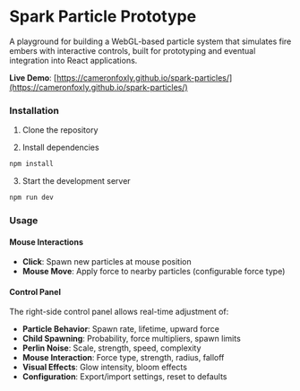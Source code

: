 # Spark Particle Prototype

A playground for building a WebGL-based particle system that simulates fire embers with interactive controls, built for prototyping and eventual integration into React applications.

**Live Demo**: [https://cameronfoxly.github.io/spark-particles/](https://cameronfoxly.github.io/spark-particles/)

### Installation

1. Clone the repository

2. Install dependencies
```bash
npm install
```

3. Start the development server
```bash
npm run dev
```

### Usage

#### Mouse Interactions
- **Click**: Spawn new particles at mouse position
- **Mouse Move**: Apply force to nearby particles (configurable force type)

#### Control Panel
The right-side control panel allows real-time adjustment of:

- **Particle Behavior**: Spawn rate, lifetime, upward force
- **Child Spawning**: Probability, force multipliers, spawn limits
- **Perlin Noise**: Scale, strength, speed, complexity
- **Mouse Interaction**: Force type, strength, radius, falloff
- **Visual Effects**: Glow intensity, bloom effects
- **Configuration**: Export/import settings, reset to defaults

